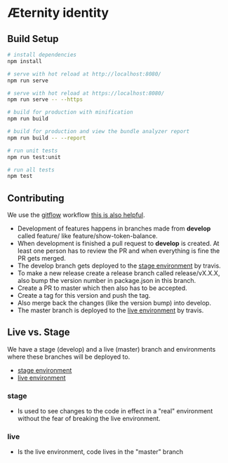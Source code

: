 # Æternity identity

## Build Setup

```bash
# install dependencies
npm install

# serve with hot reload at http://localhost:8080/
npm run serve

# serve with hot reload at https://localhost:8080/
npm run serve -- --https

# build for production with minification
npm run build

# build for production and view the bundle analyzer report
npm run build -- --report

# run unit tests
npm run test:unit

# run all tests
npm test
```

## Contributing

We use the [gitflow](https://danielkummer.github.io/git-flow-cheatsheet/) workflow [this is also helpful](https://gist.github.com/JamesMGreene/cdd0ac49f90c987e45ac).
* Development of features happens in branches made from **develop** called feature/<the-feature> like feature/show-token-balance.
* When development is finished a pull request to **develop** is created. At least one person has to review the PR and when everything is fine the PR gets merged.
* The develop branch gets deployed to the [stage environment](https://stage-identity.aepps.com) by travis.
* To make a new release create a release branch called release/vX.X.X, also bump the version number in package.json in this branch.
* Create a PR to master which then also has to be accepted.
* Create a tag for this version and push the tag.
* Also merge back the changes (like the version bump) into develop.
* The master branch is deployed to the [live environment](https://identity.aepps.com) by travis.

## Live vs. Stage

We have a stage (develop) and a live (master) branch and environments where these branches will be deployed to.
* [stage environment](https://stage-identity.aepps.com)
* [live environment](https://identity.aepps.com)

### stage
* Is used to see changes to the code in effect in a "real" environment without the fear of breaking the live environment.

### live
* Is the live environment, code lives in the "master" branch
